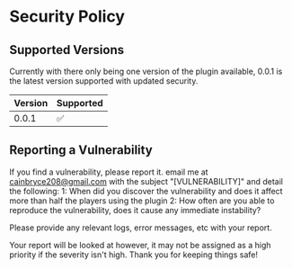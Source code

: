 # Security Policy

## Supported Versions

Currently with there only being one version of the plugin available, 0.0.1 is the latest version supported with updated security.

| Version | Supported          |
| ------- | ------------------ |
| 0.0.1   | :white_check_mark: |

## Reporting a Vulnerability
If you find a vulnerability, please report it.
email me at cainbryce208@gmail.com with the subject "[VULNERABILITY]" and detail the following:
1: When did you discover the vulnerability and does it affect more than half the players using the plugin
2: How often are you able to reproduce the vulnerability, does it cause any immediate instability?

Please provide any relevant logs, error messages, etc with your report.

Your report will be looked at however, it may not be assigned as a high priority if the severity isn't high.
Thank you for keeping things safe!
